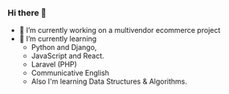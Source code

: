 ### Hi there 👋
- 🔭 I’m currently working on a multivendor ecommerce project
- 🌱 I’m currently learning 
  - Python and Django,
  - JavaScript and React.
  - Laravel (PHP) 
  - Communicative English
  - Also I'm learning Data Structures & Algorithms.
<!--
**manujgogoi/manujgogoi** is a ✨ _special_ ✨ repository because its `README.md` (this file) appears on your GitHub profile.

Here are some ideas to get you started:

- 🔭 I’m currently working on ...
- 🌱 I’m currently learning ...
- 👯 I’m looking to collaborate on ...
- 🤔 I’m looking for help with ...
- 💬 Ask me about ...
- 📫 How to reach me: ...
- 😄 Pronouns: ...
- ⚡ Fun fact: ...
-->

